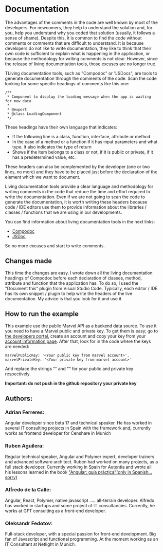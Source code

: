 # Documentation

The advantages of the comments in the code are well known by most of the developers. For newcomers, they help to understand the solution and, for you, help you understand why you coded that solution (usually, it follows a sense of shame). Despite this, it is common to find the code without comments or comments that are difficult to understand. It is because developers do not like to write documentation, they like to think that their own code is sufficient to explain what is happening in the application, or because the methodology for writing comments is not clear. However, since the release of living documentation tools, those excuses are no longer true. 

TLiving documentation tools, such as "Compodoc" or "JSDocs", are tools to generate documentation through the comments of the code. Scan the code looking for some specific headings of comments like this one:

```
/**
 * Component to display the loading message when the app is waiting for new data
 *
 * @export
 * @class LoadingComponent
 */

```
These headings have their own language that indicates:
* If the following line is a class, function, interface, attribute or method
* In the case of a method or a function if it has input parameters and what type. It also indicates the type of return
* Shows if the item belongs to a class or not, if it is public or private, if it has a predetermined value, etc.

These headers can also be complemented by the developer (one or two lines, no more) and they have to be placed just before the declaration of the element which we want to document.

Living documentation tools provide a clear language and methodology for writing comments in the code that reduce the time and effort required to write the documentation. Even if we are not going to scan the code to generate the documentation, it is worth writing these headers because code / IDE editors use them to provide information about the libraries / classes / functions that we are using in our developments.

You can find information about living documentation tools in the next links:

* [Compodoc](https://compodoc.github.io/website/guides/getting-started.html)
* [JSDoc](http://usejsdoc.org/)

So no more excuses and start to write comments.
 ## Changes made

This time the changes are easy. I wrote down all the living documentation headings of Compodoc before each declaration of classes, method, attribute and function that the application has. To do so, I used the "Document this" plugin from Visual Studio Code. Typically, each editor / IDE has its own snippet / plugin to help write the headers of the live documentation. My advice is that you look for it and use it.

## How to run the example
This example use the public Marvel API as a backend data source. To use it you need to have a Marvel public and private key. To get them is easy; go to [the developers portal](https://developer.marvel.com/), create an account and copy your key from your [account information page](https://developer.marvel.com/account). After that, look for in the code where the keys are needed:
```
marvelPublicKey: '<Your public key from marvel account>',
marvelPrivateKey: '<Your private key from marvel account>'
```
And replace the strings "<Your public key from marvel account>" and "<Your private key from marvel account>" for your public and private key respectively.

**Important: do not push in the github repository your private key**

 ## Authors:

 ### Adrian Ferreres:
 Angular developer since beta 17 and technical speaker. He has worked in several IT consulting projects in Spain with the framework and, currently works as frontend developer for Censhare in Munich

 ### Ruben Aguilera:
 Regular technical speaker, Angular and Polymer expert, developer trainers and advanced software architect. Ruben had worked on many projects, as a full stack developer. Currently working in Spain for Autentia and wrote all his lessons learned in the book ["Angular: guía práctica"(only in Spanish... sorry)](https://leanpub.com/angular-guia-practica)

### Alfredo de la Calle:
Angular, React, Polymer, native javascript ..... all-terrain developer. Alfredo has worked in startups and some project of IT consultancies.  Currently, he works at GFT consulting as a front-end developer.

### Oleksandr Fedotov:
Full-stack developer, with a special passion for front-end development. Big fan of Javascript and functional programming. At the moment working as an IT Consultant at Netlight in Munich.

